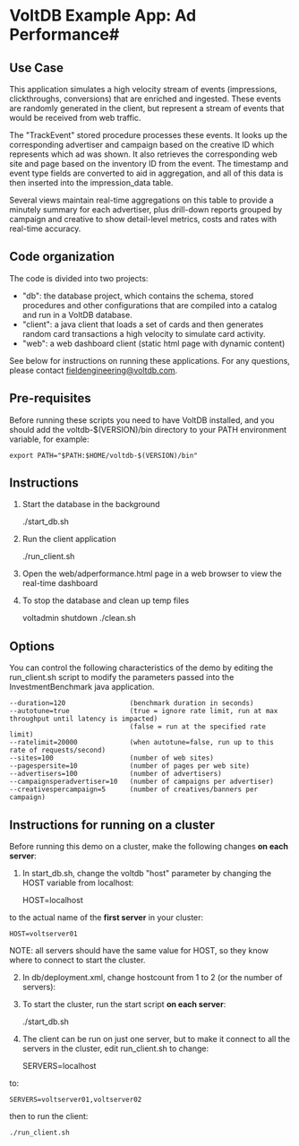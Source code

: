 # VoltDB Example App: Ad Performance#

Use Case
--------
This application simulates a high velocity stream of events (impressions, clickthroughs, conversions) that are enriched and ingested.  These events are randomly generated in the client, but represent a stream of events that would be received from web traffic.

The "TrackEvent" stored procedure processes these events.  It looks up the corresponding advertiser and campaign based on the creative ID which represents which ad was shown.  It also retrieves the corresponding web site and page based on the inventory ID from the event.  The timestamp and event type fields are converted to aid in aggregation, and all of this data is then inserted into the impression_data table.

Several views maintain real-time aggregations on this table to provide a minutely summary for each advertiser, plus drill-down reports grouped by campaign and creative to show detail-level metrics, costs and rates with real-time accuracy.

Code organization
-----------------
The code is divided into two projects:

- "db": the database project, which contains the schema, stored procedures and other configurations that are compiled into a catalog and run in a VoltDB database.  
- "client": a java client that loads a set of cards and then generates random card transactions a high velocity to simulate card activity.
- "web": a web dashboard client (static html page with dynamic content)

See below for instructions on running these applications.  For any questions, 
please contact fieldengineering@voltdb.com.

Pre-requisites
--------------
Before running these scripts you need to have VoltDB installed, and you should add the voltdb-$(VERSION)/bin directory to your PATH environment variable, for example:

    export PATH="$PATH:$HOME/voltdb-$(VERSION)/bin"


Instructions
------------

1. Start the database in the background

     ./start_db.sh
     
2. Run the client application

    ./run_client.sh

3. Open the web/adperformance.html page in a web browser to view the real-time dashboard

4. To stop the database and clean up temp files

    voltadmin shutdown
    ./clean.sh


Options
-------
You can control the following characteristics of the demo by editing the run_client.sh script to modify the parameters passed into the InvestmentBenchmark java application.

    --duration=120                (benchmark duration in seconds)
    --autotune=true               (true = ignore rate limit, run at max throughput until latency is impacted)
                                  (false = run at the specified rate limit)
    --ratelimit=20000             (when autotune=false, run up to this rate of requests/second)
    --sites=100                   (number of web sites)
    --pagespersite=10             (number of pages per web site)
    --advertisers=100             (number of advertisers)
    --campaignsperadvertiser=10   (number of campaigns per advertiser)
    --creativespercampaign=5      (number of creatives/banners per campaign)

Instructions for running on a cluster
-------------------------------------

Before running this demo on a cluster, make the following changes **on each server**:

1. In start_db.sh, change the voltdb "host" parameter by changing the HOST variable from localhost:
        
    HOST=localhost
    
to the actual name of the **first server** in your cluster:
    
    HOST=voltserver01
    
NOTE: all servers should have the same value for HOST, so they know where to connect to start the cluster.

2. In db/deployment.xml, change hostcount from 1 to 2 (or the number of servers):

    <cluster hostcount="1" sitesperhost="3" kfactor="0" />

4. To start the cluster, run the start script **on each server**:

    ./start_db.sh
    
5. The client can be run on just one server, but to make it connect to all the servers in the cluster, edit run_client.sh to change:

    SERVERS=localhost

to:

    SERVERS=voltserver01,voltserver02

then to run the client:

    ./run_client.sh

